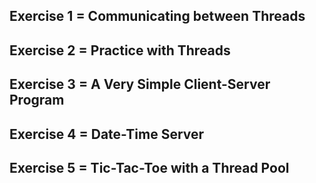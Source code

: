 ## Exercise 1 = Communicating between Threads
## Exercise 2 = Practice with Threads
## Exercise 3 = A Very Simple Client-Server Program
## Exercise 4 = Date-Time Server
## Exercise 5 = Tic-Tac-Toe with a Thread Pool
